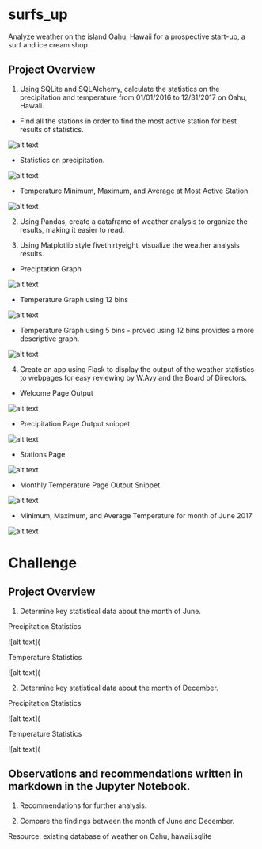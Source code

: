 # surfs_up
Analyze weather on the island Oahu, Hawaii for a prospective start-up, a surf and ice cream shop.

## Project Overview

1. Using SQLite and SQLAlchemy, calculate the statistics on the precipitation and temperature from 01/01/2016 to 12/31/2017 on Oahu, Hawaii. 

  - Find all the stations in order to find the most active station for best results of statistics.
  
![alt text](https://github.com/Al-Huneidi/surfs_up/blob/master/Screenshots/all_stations.png)


  - Statistics on precipitation.
  
![alt text](https://github.com/Al-Huneidi/surfs_up/blob/master/Screenshots/Precipitation_stats.png)


  - Temperature Minimum, Maximum, and Average at Most Active Station
 
 ![alt text](https://github.com/Al-Huneidi/surfs_up/blob/master/Screenshots/most_active_station_temp_min_max_avg.png)
 
 

2. Using Pandas, create a dataframe of weather analysis to organize the results, making it easier to read.  

3. Using Matplotlib style fivethirtyeight, visualize the weather analysis results.

  - Preciptation Graph
 
 ![alt text](https://github.com/Al-Huneidi/surfs_up/blob/master/Screenshots/Precipitation_graph.png)
 
  - Temperature Graph using 12 bins
 
 ![alt text](https://github.com/Al-Huneidi/surfs_up/blob/master/Screenshots/temp_obs_12_bins.png)
 
  - Temperature Graph using 5 bins - proved using 12 bins provides a more descriptive graph.
  
 ![alt text](https://github.com/Al-Huneidi/surfs_up/blob/master/Screenshots/temp_obs_5_bins.png)
 

4. Create an app using Flask to display the output of the weather statistics to webpages for easy reviewing by W.Avy and the Board of Directors.

  - Welcome Page Output
 
 ![alt text](https://github.com/Al-Huneidi/surfs_up/blob/master/Screenshots/Welcome.png)
 
  - Precipitation Page Output snippet
 
 ![alt text](https://github.com/Al-Huneidi/surfs_up/blob/master/Screenshots/precip_page.png)
 
  - Stations Page
  
 ![alt text](https://github.com/Al-Huneidi/surfs_up/blob/master/Screenshots/stations_page.png)
 
  - Monthly Temperature Page Output Snippet
 
 ![alt text](https://github.com/Al-Huneidi/surfs_up/blob/master/Screenshots/monthly_temp_page.png)
 
  - Minimum, Maximum, and Average Temperature for month of June 2017
  
 ![alt text](https://github.com/Al-Huneidi/surfs_up/blob/master/Screenshots/min_avg_max_for_date.png)


# Challenge

## Project Overview

1. Determine key statistical data about the month of June.

  Precipitation Statistics
  
  ![alt text](
  
  
  Temperature Statistics
  
  ![alt text](



2. Determine key statistical data about the month of December.

  Precipitation Statistics
  
  ![alt text](
  
  
  Temperature Statistics
  
  ![alt text](

## Observations and recommendations written in markdown in the Jupyter Notebook.

1. Recommendations for further analysis.


2. Compare the findings between the month of June and December.


Resource:  existing database of weather on Oahu, hawaii.sqlite
